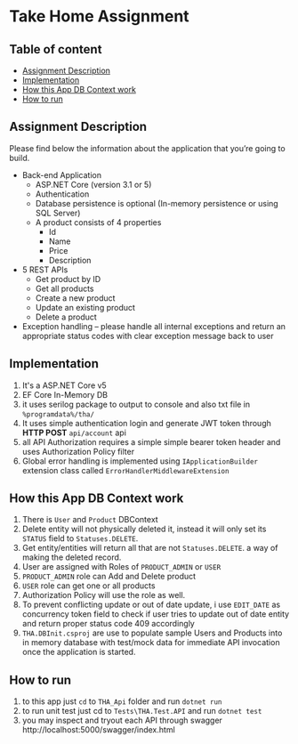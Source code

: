 # Take Home Assignment
## Table of content
  - [Assignment Description](#assignment-description)
  - [Implementation](#implementation)
  - [How this App DB Context work](#how-this-app-db-context-work)
  - [How to run](#how-to-run)
## Assignment Description

Please find below the information about the application that you’re going to build.

- Back-end Application
  - ASP.NET Core (version 3.1 or 5)
  - Authentication
  - Database persistence is optional (In-memory persistence or using SQL Server)
  - A product consists of 4 properties
    - Id
    - Name
    - Price
    - Description
- 5 REST APIs
  - Get product by ID
  - Get all products
  - Create a new product
  - Update an existing product
  - Delete a product
- Exception handling – please handle all internal exceptions and return an appropriate status codes with clear exception message back to user

## Implementation

1. It's a ASP.NET Core v5
2. EF Core In-Memory DB
3. it uses serilog package to output to console and also txt file in `%programdata%/tha/`
4. It uses simple authentication login and generate JWT token through **HTTP POST** `api/account` api
5. all API Authorization requires a simple simple bearer token header and uses Authorization Policy filter
6. Global error handling is implemented using `IApplicationBuilder` extension class called `ErrorHandlerMiddlewareExtension`

## How this App DB Context work
1. There is `User` and `Product` DBContext
2. Delete entity will not physically deleted it, instead it will only set its `STATUS` field to `Statuses.DELETE`. 
3. Get entity/entities will return all that are not `Statuses.DELETE`. a way of making the deleted record.
4. User are assigned with Roles of `PRODUCT_ADMIN` or `USER`
5. `PRODUCT_ADMIN` role can Add and Delete product
6. `USER` role can get one or all products
7. Authorization Policy will use the role as well.
8. To prevent conflicting update or out of date update, i use `EDIT_DATE` as concurrency token field to check if user tries to update out of date entity and return proper status code 409 accordingly
9. `THA.DBInit.csproj` are use to populate sample Users and Products into in memory database with test/mock data for immediate API invocation once the application is started.
## How to run

1. to this app just `cd` to `THA_Api` folder and run `dotnet run`
2. to run unit test just cd to `Tests\THA.Test.API` and run `dotnet test`
3. you may inspect and tryout each API through swagger http://localhost:5000/swagger/index.html
